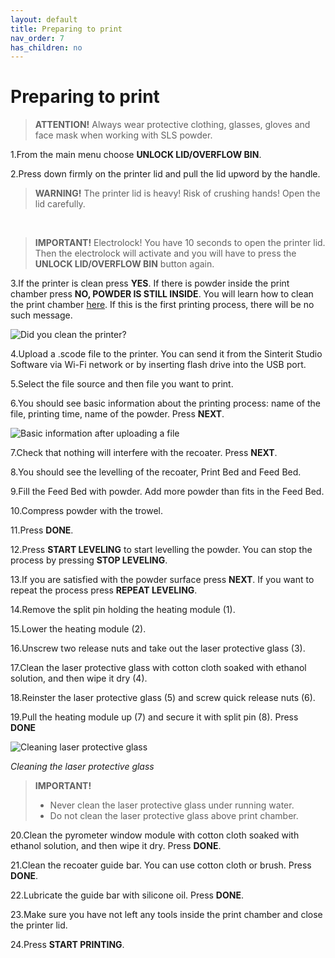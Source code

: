 ```yaml
---
layout: default
title: Preparing to print	
nav_order: 7
has_children: no
---
```

<h1> Preparing to print	 </h1>

> **ATTENTION!**
> Always wear protective clothing, glasses, gloves and face mask when working with SLS powder.

1.From the main menu choose **UNLOCK LID/OVERFLOW BIN**.

2.Press down firmly on the printer lid and pull the lid upword by the handle.

> **WARNING!**
> The printer lid is heavy! Risk of crushing hands! Open the lid carefully.
<br>

> **IMPORTANT!**
> Electrolock! You have 10 seconds to open the printer lid. Then the electrolock will activate and you will have to press the **UNLOCK LID/OVERFLOW BIN** button again.

3.If the printer is clean press **YES**. If there is powder inside the print chamber press **NO, POWDER IS STILL INSIDE**. You will learn how to clean the print chamber <a href="Cleaning the printer">here</a>. If this is the first printing process, there will be no such message. 

![Did you clean the printer?](/cleaning.png)

4.Upload a .scode file to the printer. You can send it from the Sinterit Studio Software via Wi-Fi network or by inserting flash drive into the USB port.

5.Select the file source and then file you want to print.

6.You should see basic information about the printing process: name of the file, printing time, name of the powder. Press **NEXT**.

![Basic information after uploading a file](/basic_information.png)

7.Check that nothing will interfere with the recoater. Press **NEXT**.

8.You should see the levelling of the recoater, Print Bed and Feed Bed. 

9.Fill the Feed Bed with powder. Add more powder than fits in the Feed Bed.

10.Compress powder with the trowel.

11.Press **DONE**.

12.Press **START LEVELING** to start levelling the powder. You can stop the process by pressing **STOP LEVELING**.

13.If you are satisfied with the powder surface press **NEXT**. If you want to repeat the process press **REPEAT LEVELING**.

14.Remove the split pin holding the heating module (1).

15.Lower the heating module (2).

16.Unscrew two release nuts and take out the laser protective glass (3).

17.Clean the laser protective glass with cotton cloth soaked with ethanol solution, and then wipe it dry (4).

18.Reinster the laser protective glass (5) and screw quick release nuts (6).

19.Pull the heating module up (7) and secure it with split pin (8). Press **DONE**


![Cleaning laser protective glass](/cleaning_laser.png)

*Cleaning the laser protective glass* 

> **IMPORTANT!**
>
> - Never clean the laser protective glass under running water.
> - Do not clean the laser protective glass above print chamber.

20.Clean the pyrometer window module with cotton cloth soaked with ethanol solution, and then wipe it dry. Press **DONE**.

21.Clean the recoater guide bar. You can use cotton cloth or brush. Press **DONE**.

22.Lubricate the guide bar with silicone oil. Press **DONE**.

23.Make sure you have not left any tools inside the print chamber and close the printer lid.

24.Press **START PRINTING**.

 
